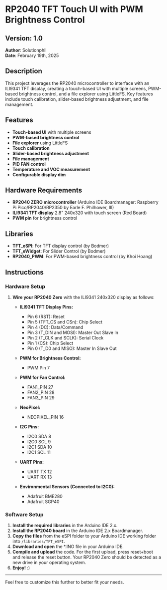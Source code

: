 # RP2040 TFT Touch UI with PWM Brightness Control

## Version: 1.0
**Author**: Solutionphil  
**Date**: February 19th, 2025

## Description
This project leverages the RP2040 microcontroller to interface with an ILI9341 TFT display, creating a touch-based UI with multiple screens, PWM-based brightness control, and a file explorer using LittleFS. Key features include touch calibration, slider-based brightness adjustment, and file management.

## Features
- **Touch-based UI** with multiple screens
- **PWM-based brightness control**
- **File explorer** using LittleFS
- **Touch calibration**
- **Slider-based brightness adjustment**
- **File management**
- **PID FAN control**
- **Temperature and VOC measurement**
- **Configurable display dim**

## Hardware Requirements
- **RP2040 ZERO microcontroller** (Arduino IDE Boardmanager: Raspberry Pi Pico/RP2040/RP2350 by Earle F. Philhower, III)
- **ILI9341 TFT display** 2.8" 240x320 with touch screen (Red Board)
- **PWM pin** for brightness control

## Libraries
- **TFT_eSPI**: For TFT display control (by Bodmer)
- **TFT_eWidget**: For Slider Control (by Bodmer)
- **RP2040_PWM**: For PWM-based brightness control (by Khoi Hoang)

## Instructions

### Hardware Setup
1. **Wire your RP2040 Zero** with the ILI9341 240x320 display as follows:

    - **ILI9341 TFT Display Pins:**
        - Pin 6 (RST): Reset
        - Pin 5 (TFT_CS and CSn): Chip Select
        - Pin 4 (DC): Data/Command
        - Pin 3 (T_DIN and MOSI): Master Out Slave In
        - Pin 2 (T_CLK and SCLK): Serial Clock
        - Pin 1 (CS): Chip Select
        - Pin 0 (T_D0 and MISO): Master In Slave Out

    - **PWM for Brightness Control:**
        - PWM Pin 7

    - **PWM for Fan Control:**
        - FAN1_PIN 27
        - FAN2_PIN 28
        - FAN3_PIN 29

    - **NeoPixel:**
        - NEOPIXEL_PIN 16

    - **I2C Pins:**
        - I2C0 SDA 8
        - I2C0 SCL 9
        - I2C1 SDA 10
        - I2C1 SCL 11

    - **UART Pins:**
        - UART TX 12
        - UART RX 13

    - **Environmental Sensors (Connected to I2C0):**
        - Adafruit BME280
        - Adafruit SGP40

### Software Setup
1. **Install the required libraries** in the Arduino IDE 2.x.
2. **Install the RP2040 board** in the Arduino IDE 2.x Boardmanager.
3. **Copy the files** from the eSPI folder to your Arduino IDE working folder into `/libraries/TFT_eSPI`.
4. **Download and open** the *.INO file in your Arduino IDE.
5. **Compile and upload** the code. For the first upload, press reset+boot and release the reset button. Your RP2040 Zero should be detected as a new drive in your operating system.
6. **Enjoy!** :)

---

Feel free to customize this further to better fit your needs.
